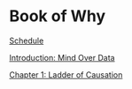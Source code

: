 # Book of Why

[Schedule](https://femiguez.github.io/book_of_why/schedule.html)

[Introduction: Mind Over Data](https://femiguez.github.io/book_of_why/introduction/Mind_Over_Data.html)

[Chapter 1: Ladder of Causation](https://femiguez.github.io/book_of_why/ch_01_Ladder_of_Causation/ch_01_ladder.html)
